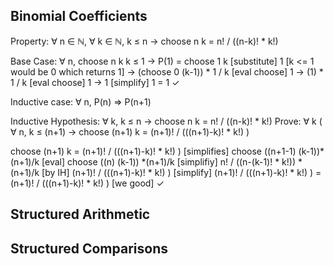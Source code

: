 ## Binomial Coefficients
Property: ∀ n ∈ ℕ, ∀ k ∈ ℕ,
k ≤ n -> choose n k = n! / ((n-k)! * k!)

Base Case:
	 ∀ n, choose n k
	k ≤ 1 -> P(1) = choose 1 k [substitute]
	1 [k <= 1 would be 0 which returns 1] -> (choose 0 (k-1)) * 1 / k [eval choose]
	1 -> (1) * 1 / k [eval choose]
	1 -> 1 [simplify]
	1 = 1 &check;

Inductive case: ∀ n, P(n) => P(n+1)

Inductive Hypothesis: ∀ k, k ≤ n -> choose n k = n! / ((n-k)! * k!)
Prove: ∀ k ( ∀ n, k ≤ (n+1) -> choose (n+1) k = (n+1)! / (((n+1)-k)! * k!) )

choose (n+1) k = (n+1)! / (((n+1)-k)! * k!) ) [simplifies]
choose ((n+1-1) (k-1))*(n+1)/k [eval]
choose ((n) (k-1)) *(n+1)/k [simplifiy]
n! / ((n-(k-1)! * k!)) * (n+1)/k [by IH]
(n+1)! / (((n+1)-k)! * k!) ) [simplify]
(n+1)! / (((n+1)-k)! * k!) ) = (n+1)! / (((n+1)-k)! * k!) ) [we good] &check;


## Structured Arithmetic

## Structured Comparisons
